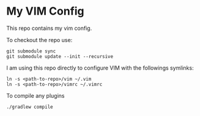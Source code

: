 My VIM Config
=============

This repo contains my vim config.

To checkout the repo use:

    git submodule sync
    git submodule update --init --recursive

I am using this repo directly to configure VIM with the followings symlinks:

    ln -s <path-to-repo>/vim ~/.vim
    ln -s <path-to-repo>/vimrc ~/.vimrc

To compile any plugins
    
    ./gradlew compile


